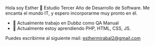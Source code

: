 Hola soy Esther 👋
Estudio Tercer Año de Desarrollo de Software.
Me encanta el mundo IT, y espero incorporarme muy pronto en él.

- 🔭 Actualmente trabajo en Dubbz como QA Manual
- 🌱 Actualmente estoy aprendiendo PHP, HTML, CSS, JS.

Puedes escribirme al siguiente mail:
esthermirabal2@gmail.com



